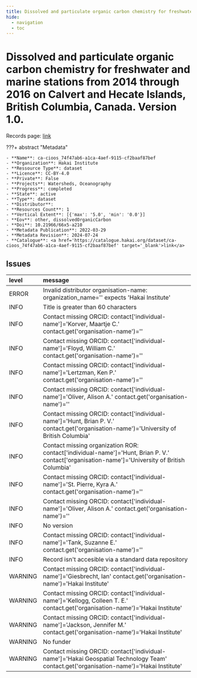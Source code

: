 ```yaml
---
title: Dissolved and particulate organic carbon chemistry for freshwater and marine stations from 2014 through 2016 on Calvert and Hecate Islands, British Columbia, Canada. Version 1.0.
hide:
  - navigation
  - toc
---
```


# Dissolved and particulate organic carbon chemistry for freshwater and marine stations from 2014 through 2016 on Calvert and Hecate Islands, British Columbia, Canada. Version 1.0.

Records page: <a href='https://catalogue.hakai.org/dataset/ca-cioos_74f47ab6-a1ca-4aef-9115-cf2baaf87bef' target='_blank'>link</a>

???+ abstract "Metadata"

    - **Name**: ca-cioos_74f47ab6-a1ca-4aef-9115-cf2baaf87bef 
    - **Organization**: Hakai Institute 
    - **Ressource Type**: dataset 
    - **Licence**: CC-BY-4.0 
    - **Private**: False 
    - **Projects**: Watersheds, Oceanography 
    - **Progress**: completed 
    - **State**: active 
    - **Type**: dataset 
    - **Distributor**:  
    - **Resources Count**: 1 
    - **Vertical Extent**: [{'max': '5.0', 'min': '0.0'}] 
    - **Eov**: other, dissolvedOrganicCarbon 
    - **Doi**: 10.21966/66x5-a210 
    - **Metadata Publication**: 2022-03-29 
    - **Metadata Revision**: 2024-07-24 
    - **Catalogue**: <a href='https://catalogue.hakai.org/dataset/ca-cioos_74f47ab6-a1ca-4aef-9115-cf2baaf87bef' target='_blank'>link</a> 

<div id='map'></div>




## Issues
| level   | message                                                                                                                                         |
|:--------|:------------------------------------------------------------------------------------------------------------------------------------------------|
| ERROR   | Invalid distributor organisation-name: organization_name='' expects 'Hakai Institute'                                                           |
| INFO    | Title is greater than 60 characters                                                                                                             |
| INFO    | Contact missing ORCID: contact['individual-name']='Korver, Maartje C.' contact.get('organisation-name')=''                                      |
| INFO    | Contact missing ORCID: contact['individual-name']='Floyd, William C.' contact.get('organisation-name')=''                                       |
| INFO    | Contact missing ORCID: contact['individual-name']='Lertzman, Ken P.' contact.get('organisation-name')=''                                        |
| INFO    | Contact missing ORCID: contact['individual-name']='Oliver, Alison A.' contact.get('organisation-name')=''                                       |
| INFO    | Contact missing ORCID: contact['individual-name']='Hunt, Brian P. V.' contact.get('organisation-name')='University of British Columbia'         |
| INFO    | Contact missing organization ROR:  contact['individual-name']='Hunt, Brian P. V.' contact['organisation-name']='University of British Columbia' |
| INFO    | Contact missing ORCID: contact['individual-name']='St. Pierre, Kyra A.' contact.get('organisation-name')=''                                     |
| INFO    | Contact missing ORCID: contact['individual-name']='Oliver, Alison A.' contact.get('organisation-name')=''                                       |
| INFO    | No version                                                                                                                                      |
| INFO    | Contact missing ORCID: contact['individual-name']='Tank, Suzanne E.' contact.get('organisation-name')=''                                        |
| INFO    | Record isn't accesible via a standard data repository                                                                                           |
| WARNING | Contact missing ORCID: contact['individual-name']='Giesbrecht, Ian' contact.get('organisation-name')='Hakai Institute'                          |
| WARNING | Contact missing ORCID: contact['individual-name']='Kellogg, Colleen T. E.' contact.get('organisation-name')='Hakai Institute'                   |
| WARNING | Contact missing ORCID: contact['individual-name']='Jackson, Jennifer M.' contact.get('organisation-name')='Hakai Institute'                     |
| WARNING | No funder                                                                                                                                       |
| WARNING | Contact missing ORCID: contact['individual-name']='Hakai Geospatial Technology Team' contact.get('organisation-name')='Hakai Institute'         |


<script>
   document.addEventListener("DOMContentLoaded", function() {
    var map = L.map('map').setView([51.505, -125.09], 5);
    L.tileLayer('https://tile.openstreetmap.org/{z}/{x}/{y}.png', {
        maxZoom: 19,
        attribution: '&copy; <a href="http://www.openstreetmap.org/copyright">OpenStreetMap</a>'
    }).addTo(map);
    var geojsonFeature = {
        "type": "Feature",
        "properties": {
            "name" : "Dissolved and particulate organic carbon chemistry for freshwater and marine stations from 2014 through 2016 on Calvert and Hecate Islands, British Columbia, Canada. Version 1.0."
        },
        "geometry": {'type': 'Polygon', 'coordinates': [[[-128.23772561, 51.55090182], [-127.87151456, 51.55090182], [-127.87151456, 51.75810598], [-128.23772561, 51.75810598], [-128.23772561, 51.55090182]]]}
    }
    L.geoJSON(geojsonFeature).addTo(map);
   })
</script>